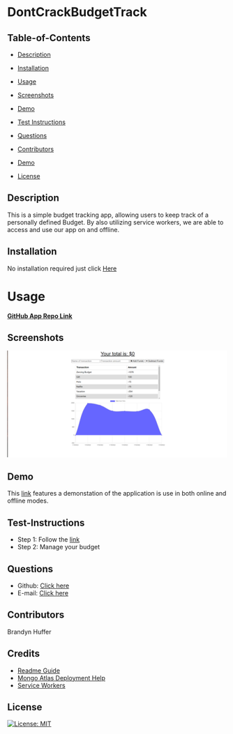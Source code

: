 # DontCrackBudgetTrack

## Table-of-Contents

- [Description](#description)

- [Installation](#installation)

- [Usage](#usage)

- [Screenshots](#screenshots)

- [Demo](#demo)

- [Test Instructions](#test-instructions)

- [Questions](#questions)

- [Contributors](#contributors)

- [Demo](#demo)

- [License](#license)

## Description 
This is a simple budget tracking app, allowing users to keep track of a personally defined Budget.
By also utilizing service workers, we are able to access and use our app on and offline.


## Installation

No installation required just click [Here](https://dont-crack-budget-app.herokuapp.com/)


# Usage

**[GitHub App Repo Link](https://github.com/brandynh/DontCrackBudgetTrack)**


## Screenshots

![Screenshot](/assets/BudgetTrackSS.png)

## Demo

This [link](https://vimeo.com/668005281/2d2674eaa9) features a demonstation of the application is use in both online and offline modes.

## Test-Instructions
- Step 1: Follow the [link](https://dont-crack-budget-app.herokuapp.com/)
- Step 2: Manage your budget


## Questions
- Github: [Click here](https://github.com/brandynh)
- E-mail: [Click here](hufferbrandyn@gmail.com)

    
## Contributors
Brandyn Huffer


## Credits
* [Readme Guide](https://coding-boot-camp.github.io/full-stack/github/professional-readme-guide)
* [Mongo Atlas Deployment Help](https://docs.atlas.mongodb.com/getting-started/)
* [Service Workers](https://developers.google.com/web/fundamentals/primers/service-workers)


## License
[![License: MIT](https://img.shields.io/badge/License-MIT-yellow.svg)](https://opensource.org/licenses/MIT)

